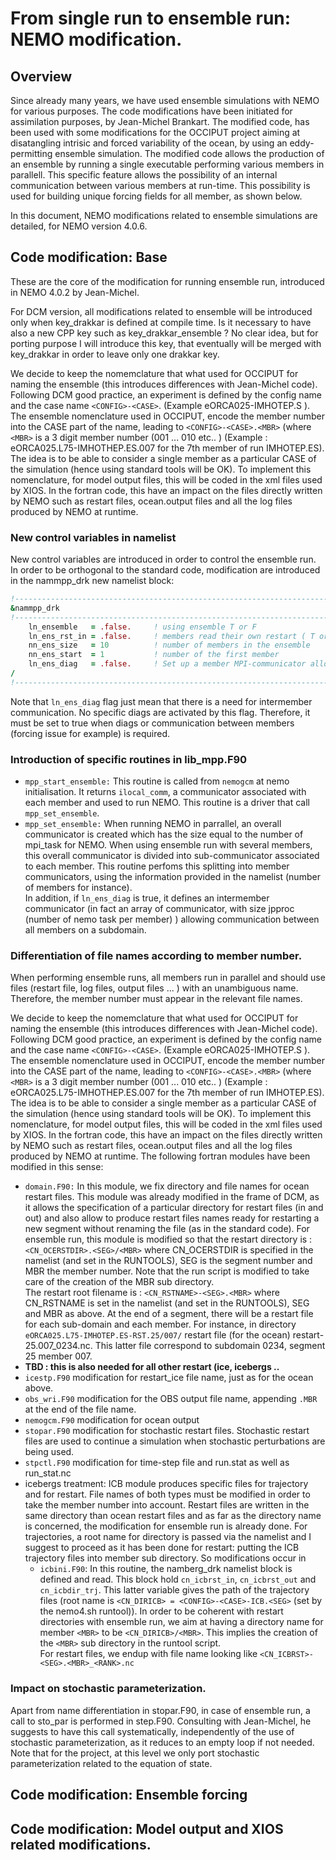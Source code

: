 # From single run to ensemble run: NEMO modification.
## Overview
Since already many years, we have used ensemble simulations with NEMO for various purposes. The code modifications 
have been initiated for assimilation purposes, by Jean-Michel Brankart. The modified code, has been used with some 
modifications for the OCCIPUT project aiming at disatangling intrisic and forced variability of the ocean, by using 
an eddy-permitting ensemble simulation. The modified code allows the production of an ensemble by running a single 
executable performing various members in parallell. This specific feature allows the possibility of an internal 
communication between various members at run-time. This possibility is used for building unique forcing fields 
for all member, as shown below.

In this document, NEMO modifications related to ensemble simulations are detailed, for NEMO version 4.0.6. 

## Code modification: Base
These are the core of the modification for running ensemble run, introduced in NEMO 4.0.2 by Jean-Michel.

For DCM version, all modifications related to ensemble will be introduced only when key_drakkar is defined at compile time. 
Is it necessary to have also a new CPP key such as key_drakkar_ensemble ? No clear idea, but for porting purpose I will 
introduce this key, that eventually will be merged with key_drakkar in order to leave only one drakkar key. 

We decide to keep the nomemclature that what used for OCCIPUT for naming the ensemble (this introduces differences with Jean-Michel code).
Following DCM good practice, an experiment is defined by the config name and the case name `<CONFIG>-<CASE>`. (Example eORCA025-IMHOTEP.S ).
The ensemble nomenclature used in OCCIPUT, encode the member number into the CASE part of the name, leading to `<CONFIG>-<CASE>.<MBR>` (where
`<MBR>` is a 3 digit member number (001 ... 010 etc.. ) (Example : eORCA025.L75-IMHOTHEP.ES.007 for the 7th member of run IMHOTEP.ES). The idea
is to be able to consider a single member as a particular CASE of the simulation (hence using standard tools will be OK). To implement this
nomenclature, for model output files, this will be coded in the xml files used by XIOS. In the fortran code, this have an impact on the files
directly written by NEMO such as restart files, ocean.output files and all the log files produced by NEMO at runtime.

### New control variables in namelist
New control variables are introduced in order to control the ensemble run. In order to be orthogonal to the standard code, modification
are introduced in the nammpp_drk new namelist block:

```fortran
!-------------------------------------------------------------------------
&nammpp_drk
!-------------------------------------------------------------------------
    ln_ensemble   = .false.     ! using ensemble T or F
    ln_ens_rst_in = .false.     ! members read their own restart ( T or F)
    nn_ens_size   = 10          ! number of members in the ensemble
    nn_ens_start  = 1           ! number of the first member
    ln_ens_diag   = .false.     ! Set up a member MPI-communicator allowing inter-member comm. (T or F )
/
!-------------------------------------------------------------------------
```

Note that `ln_ens_diag` flag just mean that there is a need for intermember communication. No specific diags are activated by this flag. Therefore,
it must be set to true when diags or communication between members (forcing issue for example) is required.

### Introduction of specific routines in lib_mpp.F90
  * `mpp_start_ensemble:` This routine is called from `nemogcm` at nemo initialisation. It returns `ilocal_comm`, a communicator associated with
each member and used to run NEMO.  This routine is  a driver that call `mpp_set_ensemble`. 
  * `mpp_set_ensemble:` When running NEMO in parrallel, an overall communicator is created which has the size equal to the number of mpi_task 
for NEMO.  When using ensemble run with several members, this overall communicator is divided into sub-communicator associated to each member. This
routine perfoms this splitting into member communicators, using the information provided in the namelist (number of members for instance).  
In addition, if `ln_ens_diag` is true, it defines an intermember communicator (in fact an array of communicator, with size jpproc (number of 
nemo task per member) )  allowing communication between all members on a subdomain. 

### Differentiation of file names according to member number.
When performing ensemble runs, all members run in parallel and should use files (restart file, log files, output files ... ) with an unambiguous name.
Therefore, the member number must appear in the relevant file names. 

We decide to keep the nomemclature that what used for OCCIPUT for naming the ensemble (this introduces differences with Jean-Michel code).
Following DCM good practice, an experiment is defined by the config name and the case name `<CONFIG>-<CASE>`. (Example eORCA025-IMHOTEP.S ).
The ensemble nomenclature used in OCCIPUT, encode the member number into the CASE part of the name, leading to `<CONFIG>-<CASE>.<MBR>` (where
`<MBR>` is a 3 digit member number (001 ... 010 etc.. ) (Example : eORCA025.L75-IMHOTHEP.ES.007 for the 7th member of run IMHOTEP.ES). The idea
is to be able to consider a single member as a particular CASE of the simulation (hence using standard tools will be OK). To implement this
nomenclature, for model output files, this will be coded in the xml files used by XIOS. In the fortran code, this have an impact on the files
directly written by NEMO such as restart files, ocean.output files and all the log files produced by NEMO at runtime. The following fortran modules
have been modified in this sense:
  * `domain.F90:` In this module, we fix directory and file names for ocean restart files. This module was already modified in the frame of DCM, 
as it allows the specification of a particular directory for restart files (in and out) and also allow to produce restart files names ready for 
restarting a new segment without renaming the file (as in the standard code). For ensemble run, this module is modified so that the restart 
directory is : `<CN_OCERSTDIR>.<SEG>/<MBR>` where CN_OCERSTDIR is specified in the namelist (and set in the RUNTOOLS), SEG is the segment number and MBR 
the member number. Note that the run script is modified to take care of the creation of the MBR sub directory.  
The restart root filename  is : `<CN_RSTNAME>-<SEG>.<MBR>` where CN_RSTNAME is set in the namelist (and set in the RUNTOOLS), SEG and MBR as above. 
At the end of a segment, there will be a restart file for each sub-domain and each member. For instance, in directory `eORCA025.L75-IMHOTEP.ES-RST.25/007/`
restart file (for the ocean) restart-25.007_0234.nc. This latter file correspond to subdomain 0234, segment 25 member 007.    
  *  **TBD : this is also needed for all other restart (ice, icebergs ..**
  * `icestp.F90` modification for restart_ice file name, just as for the ocean above.
  * `obs_wri.F90` modification for the OBS output file name, appending `.MBR` at the end of the file name.
  * `nemogcm.F90` modification for ocean output
  * `stopar.F90` modification for stochastic restart files. Stochastic restart files are used to continue a simulation when stochastic perturbations are
being used. 
  * `stpctl.F90` modification for time-step file and run.stat as well as run_stat.nc
  * icebergs treatment:  ICB module produces specific files for trajectory and for restart. File names of both types must be modified in order to take the
member number into account. Restart files are written in the same directory than ocean restart files and as far as the directory name is concerned,
the modification for ensemble run is already done.  For trajectories, a root name for directory is passed via the namelist and I suggest to proceed 
as it has been done for restart: putting the ICB trajectory files into member sub directory. So modifications occur in 
    * `icbini.F90`:  In this routine, the namberg_drk namelist block is defined and read. This block hold `cn_icbrst_in`, `cn_icbrst_out` and `cn_icbdir_trj`.
This latter variable gives the path of the trajectory files (root name is `<CN_DIRICB> = <CONFIG>-<CASE>-ICB.<SEG>` (set by the nemo4.sh runtool)). In order to be coherent
with restart directories with ensemble run, we aim at having a directory name for member `<MBR>` to be `<CN_DIRICB>/<MBR>`. This implies the creation
of the `<MBR>` sub directory in the runtool script.  
For restart files, we endup with file name looking like `<CN_ICBRST>-<SEG>.<MBR>_<RANK>.nc` 

### Impact on stochastic parameterization.
Apart from name differentiation in stopar.F90, in case of ensemble run, a call to sto_par is performed in step.F90. Consulting with Jean-Michel, he suggests
to have this call systematically, independently of the use of stochastic parameterization, as it reduces to an empty loop if not needed.   
Note that for the project, at this level we only port stochastic parameterization related to the equation of state.


## Code modification: Ensemble forcing

## Code modification: Model output and XIOS related modifications.
